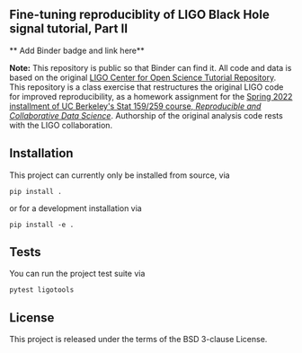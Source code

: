 ## Fine-tuning reproduciblity of LIGO Black Hole signal tutorial, Part II

** Add Binder badge and link here**

**Note:** This repository is public so that Binder can find it. All code and data is based on the original [LIGO Center for Open Science Tutorial Repository](https://github.com/losc-tutorial/LOSC_Event_tutorial). This repository is a class exercise that restructures the original LIGO code for improved reproducibility, as a homework assignment for the [Spring 2022 installment of UC Berkeley's Stat 159/259 course, _Reproducible and Collaborative Data Science_](https://ucb-stat-159-s22.github.io). Authorship of the original analysis code rests with the LIGO collaboration.

## Installation

This project can currently only be installed from source, via

```
pip install .
```

or for a development installation via


```
pip install -e .
```

## Tests

You can run the project test suite via

```
pytest ligotools
```

## License

This project is released under the terms of the BSD 3-clause License.
